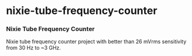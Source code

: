 # nixie-tube-frequency-counter
### Nixie Tube Frequency Counter

Nixie tube frequency counter project with better than 26 mVrms sensitivity from 30 Hz to ~3 GHz.
